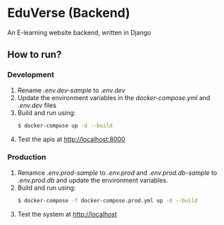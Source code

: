 # EduVerse (Backend)
An E-learning website backend, written in Django

## How to run?
### Development
1. Rename *.env.dev-sample* to *.env.dev*
2. Update the environment variables in the *docker-compose.yml* and *.env.dev* files
3. Build and run using:
    ```sh
    $ docker-compose up -d --build
    ```
4. Test the apis at [http://localhost:8000](http://localhost:8000)

### Production
1. Renamce *.env.prod-sample* to *.env.prod* and *.env.prod.db-sample* to *.env.prod.db* and update the environment variables.
2. Build and run using:
    ```sh
    $ docker-compose -f docker-compose.prod.yml up -d --build
    ```
3. Test the system at [http://localhost](http://localhost)